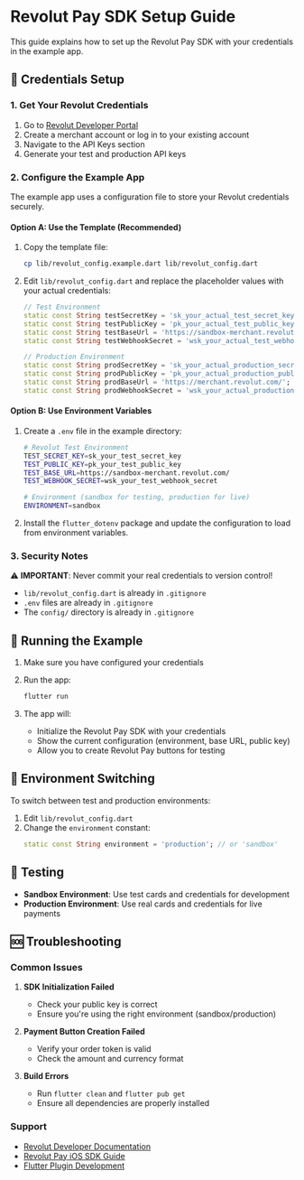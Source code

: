 # Revolut Pay SDK Setup Guide

This guide explains how to set up the Revolut Pay SDK with your credentials in the example app.

## 🔐 Credentials Setup

### 1. Get Your Revolut Credentials

1. Go to [Revolut Developer Portal](https://developer.revolut.com/)
2. Create a merchant account or log in to your existing account
3. Navigate to the API Keys section
4. Generate your test and production API keys

### 2. Configure the Example App

The example app uses a configuration file to store your Revolut credentials securely.

#### Option A: Use the Template (Recommended)

1. Copy the template file:
   ```bash
   cp lib/revolut_config.example.dart lib/revolut_config.dart
   ```

2. Edit `lib/revolut_config.dart` and replace the placeholder values with your actual credentials:
   ```dart
   // Test Environment
   static const String testSecretKey = 'sk_your_actual_test_secret_key';
   static const String testPublicKey = 'pk_your_actual_test_public_key';
   static const String testBaseUrl = 'https://sandbox-merchant.revolut.com/';
   static const String testWebhookSecret = 'wsk_your_actual_test_webhook_secret';
   
   // Production Environment
   static const String prodSecretKey = 'sk_your_actual_production_secret_key';
   static const String prodPublicKey = 'pk_your_actual_production_public_key';
   static const String prodBaseUrl = 'https://merchant.revolut.com/';
   static const String prodWebhookSecret = 'wsk_your_actual_production_webhook_secret';
   ```

#### Option B: Use Environment Variables

1. Create a `.env` file in the example directory:
   ```bash
   # Revolut Test Environment
   TEST_SECRET_KEY=sk_your_test_secret_key
   TEST_PUBLIC_KEY=pk_your_test_public_key
   TEST_BASE_URL=https://sandbox-merchant.revolut.com/
   TEST_WEBHOOK_SECRET=wsk_your_test_webhook_secret
   
   # Environment (sandbox for testing, production for live)
   ENVIRONMENT=sandbox
   ```

2. Install the `flutter_dotenv` package and update the configuration to load from environment variables.

### 3. Security Notes

⚠️ **IMPORTANT**: Never commit your real credentials to version control!

- `lib/revolut_config.dart` is already in `.gitignore`
- `.env` files are already in `.gitignore`
- The `config/` directory is already in `.gitignore`

## 🚀 Running the Example

1. Make sure you have configured your credentials
2. Run the app:
   ```bash
   flutter run
   ```

3. The app will:
   - Initialize the Revolut Pay SDK with your credentials
   - Show the current configuration (environment, base URL, public key)
   - Allow you to create Revolut Pay buttons for testing

## 🔄 Environment Switching

To switch between test and production environments:

1. Edit `lib/revolut_config.dart`
2. Change the `environment` constant:
   ```dart
   static const String environment = 'production'; // or 'sandbox'
   ```

## 📱 Testing

- **Sandbox Environment**: Use test cards and credentials for development
- **Production Environment**: Use real cards and credentials for live payments

## 🆘 Troubleshooting

### Common Issues

1. **SDK Initialization Failed**
   - Check your public key is correct
   - Ensure you're using the right environment (sandbox/production)

2. **Payment Button Creation Failed**
   - Verify your order token is valid
   - Check the amount and currency format

3. **Build Errors**
   - Run `flutter clean` and `flutter pub get`
   - Ensure all dependencies are properly installed

### Support

- [Revolut Developer Documentation](https://developer.revolut.com/)
- [Revolut Pay iOS SDK Guide](https://developer.revolut.com/docs/guides/accept-payments/payment-methods/revolut-pay/mobile/ios)
- [Flutter Plugin Development](https://docs.flutter.dev/development/packages-and-plugins/developing-packages)
